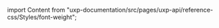 
import Content from "uxp-documentation/src/pages/uxp-api/reference-css/Styles/font-weight";

<Content query="product=photoshop"/>
